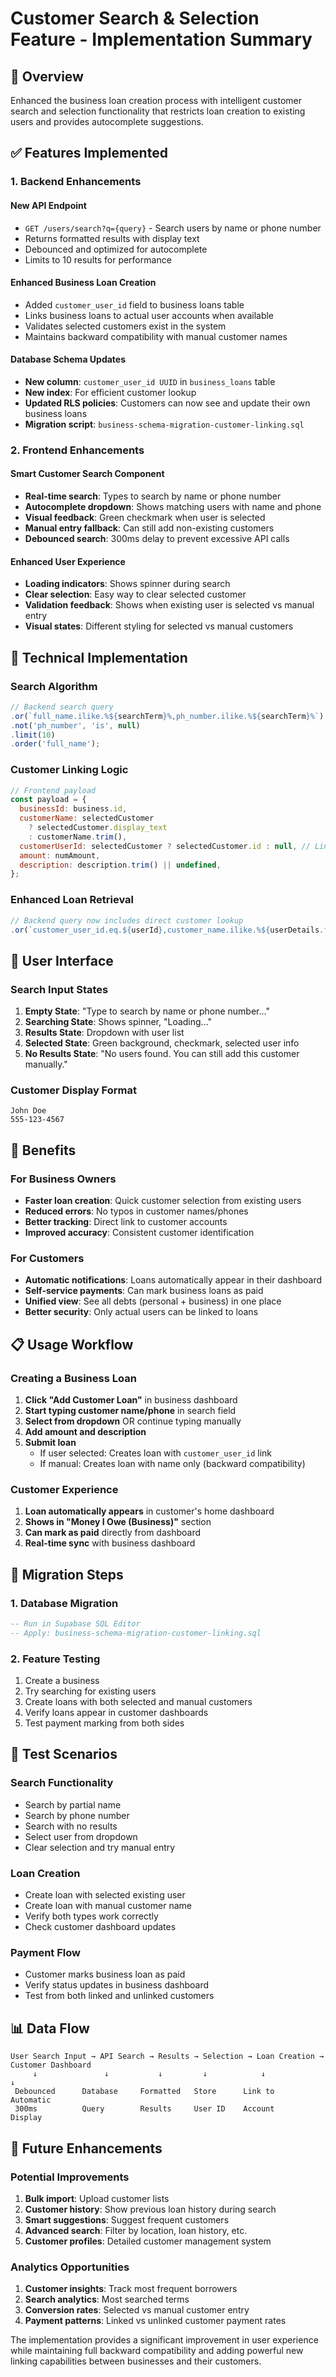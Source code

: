 # Customer Search & Selection Feature - Implementation Summary

## 🎯 Overview

Enhanced the business loan creation process with intelligent customer search and selection functionality that restricts loan creation to existing users and provides autocomplete suggestions.

## ✅ Features Implemented

### 1. Backend Enhancements

#### **New API Endpoint**

- `GET /users/search?q={query}` - Search users by name or phone number
- Returns formatted results with display text
- Debounced and optimized for autocomplete
- Limits to 10 results for performance

#### **Enhanced Business Loan Creation**

- Added `customer_user_id` field to business loans table
- Links business loans to actual user accounts when available
- Validates selected customers exist in the system
- Maintains backward compatibility with manual customer names

#### **Database Schema Updates**

- **New column**: `customer_user_id UUID` in `business_loans` table
- **New index**: For efficient customer lookup
- **Updated RLS policies**: Customers can now see and update their own business loans
- **Migration script**: `business-schema-migration-customer-linking.sql`

### 2. Frontend Enhancements

#### **Smart Customer Search Component**

- **Real-time search**: Types to search by name or phone number
- **Autocomplete dropdown**: Shows matching users with name and phone
- **Visual feedback**: Green checkmark when user is selected
- **Manual entry fallback**: Can still add non-existing customers
- **Debounced search**: 300ms delay to prevent excessive API calls

#### **Enhanced User Experience**

- **Loading indicators**: Shows spinner during search
- **Clear selection**: Easy way to clear selected customer
- **Validation feedback**: Shows when existing user is selected vs manual entry
- **Visual states**: Different styling for selected vs manual customers

## 🔧 Technical Implementation

### Search Algorithm

```javascript
// Backend search query
.or(`full_name.ilike.%${searchTerm}%,ph_number.ilike.%${searchTerm}%`)
.not('ph_number', 'is', null)
.limit(10)
.order('full_name');
```

### Customer Linking Logic

```javascript
// Frontend payload
const payload = {
  businessId: business.id,
  customerName: selectedCustomer
    ? selectedCustomer.display_text
    : customerName.trim(),
  customerUserId: selectedCustomer ? selectedCustomer.id : null, // Link if selected
  amount: numAmount,
  description: description.trim() || undefined,
};
```

### Enhanced Loan Retrieval

```javascript
// Backend query now includes direct customer lookup
.or(`customer_user_id.eq.${userId},customer_name.ilike.%${userDetails.full_name}%,customer_name.ilike.%${userDetails.ph_number}%`)
```

## 🎨 User Interface

### Search Input States

1. **Empty State**: "Type to search by name or phone number..."
2. **Searching State**: Shows spinner, "Loading..."
3. **Results State**: Dropdown with user list
4. **Selected State**: Green background, checkmark, selected user info
5. **No Results State**: "No users found. You can still add this customer manually."

### Customer Display Format

```
John Doe
555-123-4567
```

## 🚀 Benefits

### For Business Owners

- **Faster loan creation**: Quick customer selection from existing users
- **Reduced errors**: No typos in customer names/phones
- **Better tracking**: Direct link to customer accounts
- **Improved accuracy**: Consistent customer identification

### For Customers

- **Automatic notifications**: Loans automatically appear in their dashboard
- **Self-service payments**: Can mark business loans as paid
- **Unified view**: See all debts (personal + business) in one place
- **Better security**: Only actual users can be linked to loans

## 📋 Usage Workflow

### Creating a Business Loan

1. **Click "Add Customer Loan"** in business dashboard
2. **Start typing customer name/phone** in search field
3. **Select from dropdown** OR continue typing manually
4. **Add amount and description**
5. **Submit loan**
   - If user selected: Creates loan with `customer_user_id` link
   - If manual: Creates loan with name only (backward compatibility)

### Customer Experience

1. **Loan automatically appears** in customer's home dashboard
2. **Shows in "Money I Owe (Business)"** section
3. **Can mark as paid** directly from dashboard
4. **Real-time sync** with business dashboard

## 🔄 Migration Steps

### 1. Database Migration

```sql
-- Run in Supabase SQL Editor
-- Apply: business-schema-migration-customer-linking.sql
```

### 2. Feature Testing

1. Create a business
2. Try searching for existing users
3. Create loans with both selected and manual customers
4. Verify loans appear in customer dashboards
5. Test payment marking from both sides

## 🧪 Test Scenarios

### Search Functionality

- Search by partial name
- Search by phone number
- Search with no results
- Select user from dropdown
- Clear selection and try manual entry

### Loan Creation

- Create loan with selected existing user
- Create loan with manual customer name
- Verify both types work correctly
- Check customer dashboard updates

### Payment Flow

- Customer marks business loan as paid
- Verify status updates in business dashboard
- Test from both linked and unlinked customers

## 📊 Data Flow

```
User Search Input → API Search → Results → Selection → Loan Creation → Customer Dashboard
     ↓               ↓           ↓         ↓            ↓              ↓
 Debounced      Database     Formatted   Store      Link to        Automatic
 300ms          Query        Results     User ID    Account        Display
```

## 🎯 Future Enhancements

### Potential Improvements

1. **Bulk import**: Upload customer lists
2. **Customer history**: Show previous loan history during search
3. **Smart suggestions**: Suggest frequent customers
4. **Advanced search**: Filter by location, loan history, etc.
5. **Customer profiles**: Detailed customer management system

### Analytics Opportunities

1. **Customer insights**: Track most frequent borrowers
2. **Search analytics**: Most searched terms
3. **Conversion rates**: Selected vs manual customer entry
4. **Payment patterns**: Linked vs unlinked customer payment rates

The implementation provides a significant improvement in user experience while maintaining full backward compatibility and adding powerful new linking capabilities between businesses and their customers.
